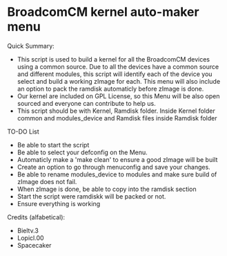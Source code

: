 BroadcomCM kernel auto-maker menu
=================================

Quick Summary:
 * This script is used to build a kernel for all the BroadcomCM devices using a common source. Due to all the devices have a common source and different modules, this script will identify each of the device you select and build a working zImage for each. This menu will also include an option to pack the ramdisk automaticly before zImage is done.
 * Our kernel are included on GPL License, so this Menu will be also open sourced and everyone can contribute to help us.
 * This script should be with Kernel, Ramdisk folder. Inside Kernel folder common and modules_device and Ramdisk files inside Ramdisk folder

TO-DO List
 * Be able to start the script
 * Be able to select your defconfig on the Menu.
 * Automaticly make a 'make clean' to ensure a good zImage will be built
 * Create an option to go through menuconfig and save your changes.
 * Be able to rename modules_device to modules and make sure build of zImage does not fail.
 * When zImage is done, be able to copy into the ramdisk section
 * Start the script were ramdiskk will be packed or not.
 * Ensure everything is working

Credits (alfabetical):
 * Bieltv.3
 * Lopicl.00
 * Spacecaker
